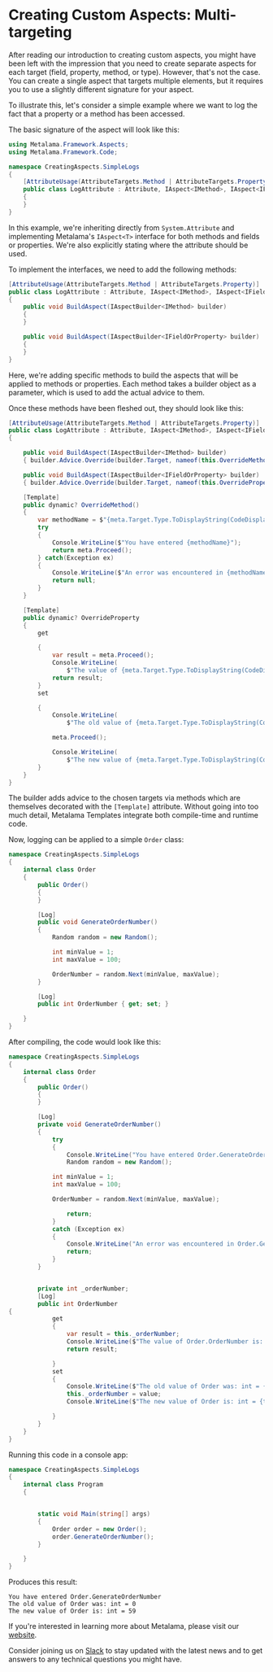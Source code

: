 # Creating Custom Aspects: Multi-targeting

After reading our introduction to creating custom aspects, you might have been left with the impression that you need to create separate aspects for each target (field, property, method, or type). However, that's not the case. You can create a single aspect that targets multiple elements, but it requires you to use a slightly different signature for your aspect.

To illustrate this, let's consider a simple example where we want to log the fact that a property or a method has been accessed.

The basic signature of the aspect will look like this:

```c#
using Metalama.Framework.Aspects;
using Metalama.Framework.Code;

namespace CreatingAspects.SimpleLogs
{
    [AttributeUsage(AttributeTargets.Method | AttributeTargets.Property)]
    public class LogAttribute : Attribute, IAspect<IMethod>, IAspect<IFieldOrProperty>
    {
    }
}
```

In this example, we're inheriting directly from `System.Attribute` and implementing Metalama's `IAspect<T>` interface for both methods and fields or properties. We're also explicitly stating where the attribute should be used.

To implement the interfaces, we need to add the following methods:

```c#
[AttributeUsage(AttributeTargets.Method | AttributeTargets.Property)]
public class LogAttribute : Attribute, IAspect<IMethod>, IAspect<IFieldOrProperty>
{
    public void BuildAspect(IAspectBuilder<IMethod> builder)
    {
    }

    public void BuildAspect(IAspectBuilder<IFieldOrProperty> builder)
    {
    }
}
```

Here, we're adding specific methods to build the aspects that will be applied to methods or properties. Each method takes a builder object as a parameter, which is used to add the actual advice to them.

Once these methods have been fleshed out, they should look like this:

```c#
[AttributeUsage(AttributeTargets.Method | AttributeTargets.Property)]
public class LogAttribute : Attribute, IAspect<IMethod>, IAspect<IFieldOrProperty>
{

    public void BuildAspect(IAspectBuilder<IMethod> builder)
    { builder.Advice.Override(builder.Target, nameof(this.OverrideMethod)); }

    public void BuildAspect(IAspectBuilder<IFieldOrProperty> builder)
    { builder.Advice.Override(builder.Target, nameof(this.OverrideProperty)); }

    [Template]
    public dynamic? OverrideMethod()
    {
        var methodName = $"{meta.Target.Type.ToDisplayString(CodeDisplayFormat.MinimallyQualified)}.{meta.Target.Method.Name}";
        try
        {
            Console.WriteLine($"You have entered {methodName}");
            return meta.Proceed();
        } catch(Exception ex)
        {
            Console.WriteLine($"An error was encountered in {methodName}");
            return null;
        }
    }

    [Template]
    public dynamic? OverrideProperty
    {
        get

        {
            var result = meta.Proceed();
            Console.WriteLine(
                $"The value of {meta.Target.Type.ToDisplayString(CodeDisplayFormat.MinimallyQualified)}.{meta.Target.Property.Name} is: {meta.Target.Property.Type} = {meta.Target.Property.Value}");
            return result;
        }
        set

        {
            Console.WriteLine(
                $"The old value of {meta.Target.Type.ToDisplayString(CodeDisplayFormat.MinimallyQualified)} was: {meta.Target.Property.Type} = {meta.Target.Property.Value}");

            meta.Proceed();

            Console.WriteLine(
                $"The new value of {meta.Target.Type.ToDisplayString(CodeDisplayFormat.MinimallyQualified)} is: {meta.Target.Property.Type} = {meta.Target.Property.Value}");
        }
    }
}
```

The builder adds advice to the chosen targets via methods which are themselves decorated with the `[Template]` attribute. Without going into too much detail, Metalama Templates integrate both compile-time and runtime code.

Now, logging can be applied to a simple `Order` class:

```c#
namespace CreatingAspects.SimpleLogs
{
    internal class Order
    {
        public Order()
        {
        }

        [Log]
        public void GenerateOrderNumber()
        {
            Random random = new Random();

            int minValue = 1;
            int maxValue = 100;

            OrderNumber = random.Next(minValue, maxValue);
        }

        [Log]
        public int OrderNumber { get; set; }

    }
}
```

After compiling, the code would look like this:

```c#
namespace CreatingAspects.SimpleLogs
{
    internal class Order
    {
        public Order()
        {
        }

        [Log]
        private void GenerateOrderNumber()
        {
            try
            {
                Console.WriteLine("You have entered Order.GenerateOrderNumber");
                Random random = new Random();

            int minValue = 1;
            int maxValue = 100;

            OrderNumber = random.Next(minValue, maxValue);

                return;
            }
            catch (Exception ex)
            {
                Console.WriteLine("An error was encountered in Order.GenerateOrderNumber");
                return;
            }
        }


        private int _orderNumber;
        [Log]
        public int OrderNumber
{
            get
            {
                var result = this._orderNumber;
                Console.WriteLine($"The value of Order.OrderNumber is: int = {this._orderNumber}");
                return result;

            }
            set
            {
                Console.WriteLine($"The old value of Order was: int = {this._orderNumber}");
                this._orderNumber = value;
                Console.WriteLine($"The new value of Order is: int = {this._orderNumber}");

            }
        }
    }
}
```

Running this code in a console app:

```c#
namespace CreatingAspects.SimpleLogs
{
    internal class Program
    {


        static void Main(string[] args)
        {
            Order order = new Order();
            order.GenerateOrderNumber();
        }

    }
}
```

Produces this result:

```
You have entered Order.GenerateOrderNumber
The old value of Order was: int = 0
The new value of Order is: int = 59
```


If you're interested in learning more about Metalama, please visit our [website](https://www.postsharp.net/metalama).

Consider joining us on [Slack](https://www.postsharp.net/slack) to stay updated with the latest news and to get answers to any technical questions you might have.
